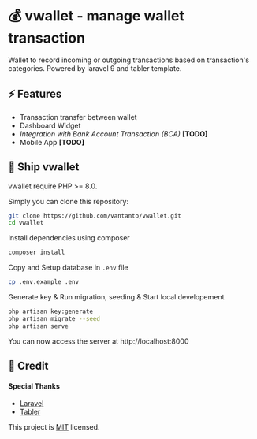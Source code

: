 
# 💰 vwallet - manage wallet transaction

Wallet to record incoming or outgoing transactions based on transaction's categories. Powered by laravel 9 and tabler template. 


## ⚡ Features

- Transaction transfer between wallet
- Dashboard Widget
- *Integration with Bank Account Transaction (BCA)* **[TODO]**
- Mobile App **[TODO]**


## 🚀 Ship vwallet

vwallet require PHP >= 8.0.

Simply you can clone this repository:

```bash
git clone https://github.com/vantanto/vwallet.git
cd vwallet
```

Install dependencies using composer

```bash
composer install
```

Copy and Setup database in `.env` file

```bash
cp .env.example .env
```

Generate key & Run migration, seeding & Start local developement

```bash
php artisan key:generate
php artisan migrate --seed
php artisan serve
```

You can now access the server at http://localhost:8000
## 📝 Credit

#### Special Thanks
- [Laravel](https://laravel.com/)
- [Tabler](https://tabler.io/)

This project is [MIT](https://github.com/vantanto/vwallet/blob/master/LICENSE) licensed.